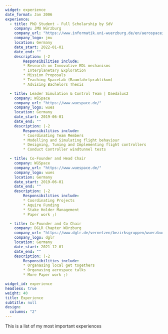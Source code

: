 ```yaml
---
widget: experience
date_format: Jan 2006
experience:
  - title: PhD Student - Full Scholarship by SdV
    company: JMU Würzburg
    company_url: "https://www.informatik.uni-wuerzburg.de/en/aerospaceinfo/mitarbeiter/msc-clemens-riegler/"
    company_logo: jmu
    location: Germany
    date_start: 2022-01-01
    date_end: ""
    description: |-2
        Responsibilities include:
        * Research on Innovative EDL mechanisms
        * Interplanetary Exploration
        * Mission Proposals
        * Teaching SpaceLab (Raumfahrtpraktikum)
        * Advising Bachelors Thesis

  - title: Leader Simulation & Control Team | Daedalus2
    company: WüSpace
    company_url: "https://www.wuespace.de/"
    company_logo: wues
    location: Germany
    date_start: 2019-06-01
    date_end: ""
    description: |-2
        Responsibilities include:
        * Coordinating Team Members
        * Modelling and Simulating flight behaviour
        * Designing, Tuning and Implementing flight controllers
        * Conduct Controller windtunnel tests

  - title: Co-Founder and Head Chair
    company: WüSpace
    company_url: "https://www.wuespace.de/"
    company_logo: wues
    location: Germany
    date_start: 2019-06-01
    date_end: ""
    description: |-2
        Responsibilities include:
        * Coordinating Projects
        * Aquire Funding
        * Stake Holder Management
        * Paper work ;)

  - title: Co-Founder and Co Chair
    company: DGLR Chapter Würzburg
    company_url: "https://www.dglr.de/vernetzen/bezirksgruppen/wuerzburg/"
    company_logo: dglr
    location: Germany
    date_start: 2021-12-01
    date_end: ""
    description: |-2
        Responsibilities include:
        * Organasing local get togethers
        * Organasing aerospace talks
        * More Paper work ;)

widget_id: experience
headless: true
weight: 40
title: Experience
subtitle: null
design:
  columns: "2"
---
```

This is a list of my most important experiences
